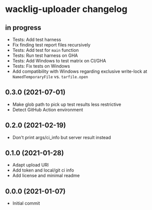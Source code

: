 # wacklig-uploader changelog


## in progress

- Tests: Add test harness
- Fix finding test report files recursively
- Tests: Add test for `main` function
- Tests: Run test harness on GHA
- Tests: Add Windows to test matrix on CI/GHA
- Tests: Fix tests on Windows
- Add compatibility with Windows regarding exclusive write-lock
  at `NamedTemporaryFile` vs. `tarfile.open`


## 0.3.0 (2021-07-01)

- Make glob path to pick up test results less restrictive
- Detect GitHub Action environment


## 0.2.0 (2021-02-19)

- Don't print args/ci_info but server result instead


## 0.1.0 (2021-01-28)

- Adapt upload URI
- Add token and local/git ci info
- Add license and minimal readme


## 0.0.0 (2021-01-07)

- Initial commit
